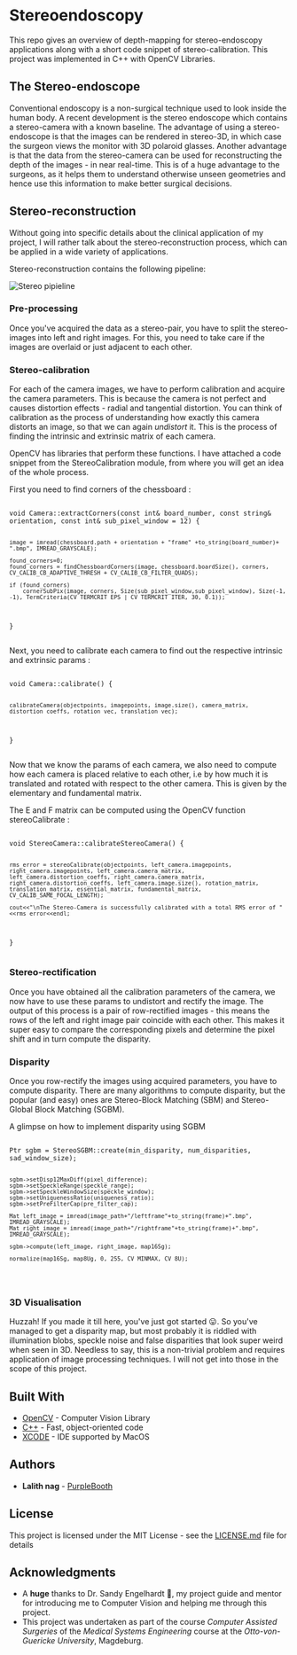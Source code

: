 
# Stereoendoscopy

This repo gives an overview of depth-mapping for stereo-endoscopy applications along with a short code snippet of stereo-calibration. This project was implemented in C++ with OpenCV Libraries.

## The Stereo-endoscope

Conventional endoscopy is a non-surgical technique used to look inside the human body. A recent development is the stereo endoscope which contains a stereo-camera with a known baseline.
The advantage of using a stereo-endoscope is that the images can be rendered in stereo-3D, in which case the surgeon views the monitor with 3D polaroid glasses. Another advantage is that the data from the stereo-camera can be used for reconstructing the depth of the images - in near real-time. This is of a huge advantage to the surgeons, as it helps them to understand otherwise unseen geometries and hence use this information to make better surgical decisions.

## Stereo-reconstruction

Without going into specific details about the clinical application of my project, I will rather talk about the stereo-reconstruction process, which can be applied in a wide variety of applications.

Stereo-reconstruction contains the following pipeline:

![Stereo pipieline](/path/to/img.jpg)

### Pre-processing

Once you've acquired the data as a stereo-pair, you have to split the stereo-images into left and right images. For this, you need to take care if the images are overlaid or just adjacent to each other.

### Stereo-calibration

For each of the camera images, we have to perform calibration and acquire the camera parameters. This is because the camera is not perfect and causes distortion effects - radial and tangential distortion. You can think of calibration as the process of understanding how exactly this camera distorts an image, so that we can again *undistort* it. This is the process of finding the intrinsic and extrinsic matrix of each camera.

OpenCV has libraries that perform these functions. I have attached a code snippet from the StereoCalibration module, from where you will get an idea of the whole process.

<p>First you need to find corners of the chessboard : </p>
<pre><code>
void Camera::extractCorners(const int& board_number, const string& orientation, const int& sub_pixel_window = 12) {

    image = imread(chessboard.path + orientation + "frame" +to_string(board_number)+ ".bmp", IMREAD_GRAYSCALE);

    found_corners=0;
    found_corners = findChessboardCorners(image, chessboard.boardSize(), corners, CV_CALIB_CB_ADAPTIVE_THRESH + CV_CALIB_CB_FILTER_QUADS);

    if (found_corners)
        cornerSubPix(image, corners, Size(sub_pixel_window,sub_pixel_window), Size(-1, -1), TermCriteria(CV_TERMCRIT_EPS | CV_TERMCRIT_ITER, 30, 0.1));

}
</code></pre>

<p>Next, you need to calibrate each camera to find out the respective intrinsic and extrinsic params : </p>
<pre><code>
void Camera::calibrate() {

    calibrateCamera(objectpoints, imagepoints, image.size(), camera_matrix, distortion_coeffs, rotation_vec, translation_vec);

}
</code></pre>

Now that we know the params of each camera, we also need to compute how each camera is placed relative to each other, i.e by how much it is translated and rotated with respect to the other camera. This is given by the elementary and fundamental matrix.

<p>The E and F matrix can be computed using the OpenCV function stereoCalibrate : </p>
<pre><code>
void StereoCamera::calibrateStereoCamera() {

    rms_error = stereoCalibrate(objectpoints, left_camera.imagepoints, right_camera.imagepoints, left_camera.camera_matrix, left_camera.distortion_coeffs, right_camera.camera_matrix, right_camera.distortion_coeffs, left_camera.image.size(), rotation_matrix, translation_matrix, essential_matrix, fundamental_matrix, CV_CALIB_SAME_FOCAL_LENGTH);

    cout<<"\nThe Stereo-Camera is successfully calibrated with a total RMS error of "<<rms_error<<endl;

}
</code></pre>

### Stereo-rectification

Once you have obtained all the calibration parameters of the camera, we now have to use these params to undistort and rectify the image. The output of this process is a pair of row-rectified images - this means the rows of the left and right image pair coincide with each other. This makes it super easy to compare the corresponding pixels and determine the pixel shift and in turn compute the disparity.

### Disparity

Once you row-rectify the images using acquired parameters, you have to compute disparity. There are many algorithms to compute disparity, but the popular (and easy) ones are Stereo-Block Matching (SBM) and Stereo-Global Block Matching (SGBM).

<p>A glimpse on how to implement disparity using SGBM</p>
<pre><code>
Ptr<StereoSGBM> sgbm = StereoSGBM::create(min_disparity, num_disparities, sad_window_size);

    sgbm->setDisp12MaxDiff(pixel_difference);
    sgbm->setSpeckleRange(speckle_range);
    sgbm->setSpeckleWindowSize(speckle_window);
    sgbm->setUniquenessRatio(uniqueness_ratio);
    sgbm->setPreFilterCap(pre_filter_cap);

    Mat left_image = imread(image_path+"/leftframe"+to_string(frame)+".bmp", IMREAD_GRAYSCALE);
    Mat right_image = imread(image_path+"/rightframe"+to_string(frame)+".bmp", IMREAD_GRAYSCALE);

    sgbm->compute(left_image, right_image, map16Sg);

    normalize(map16Sg, map8Ug, 0, 255, CV_MINMAX, CV_8U);
</code></pre>

### 3D Visualisation

Huzzah! If you made it till here, you've just got started :stuck_out_tongue:. So you've managed to get a disparity map, but most probably it is riddled with illumination blobs, speckle noise and false disparities that look super weird when seen in 3D. Needless to say, this is a non-trivial problem and requires application of image processing techniques. I will not get into those in the scope of this project.


## Built With

* [OpenCV](https://opencv.org/) - Computer Vision Library
* [C++](http://www.cplusplus.com/) - Fast, object-oriented code
* [XCODE](https://developer.apple.com/xcode/) - IDE supported by MacOS

## Authors

* **Lalith nag** - [PurpleBooth](https://github.com/lalithnag)

## License

This project is licensed under the MIT License - see the [LICENSE.md](LICENSE.md) file for details

## Acknowledgments

* A **huge** thanks to Dr. Sandy Engelhardt :bow:, my project guide and mentor for introducing me to Computer Vision and helping me through this project.
* This project was undertaken as part of the course _Computer Assisted Surgeries_ of the *Medical Systems Engineering* course at the *Otto-von-Guericke University*, Magdeburg.
